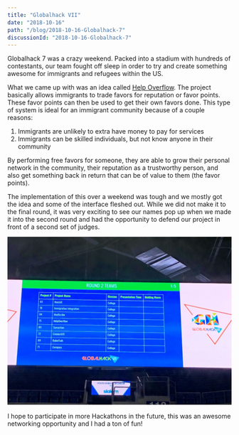```yaml
---
title: "Globalhack VII"
date: "2018-10-16"
path: "/blog/2018-10-16-Globalhack-7"
discussionId: "2018-10-16-Globalhack-7"
---
```


Globalhack 7 was a crazy weekend. Packed into a stadium with hundreds of contestants, our team fought off sleep in order to try and create something awesome for immigrants and refugees within the US.

What we came up with was an idea called [Help Overflow](https://github.com/giraffesyo/help2behelped). The project basically allows immigrants to trade favors for reputation or favor points. These favor points can then be used to get their own favors done. This type of system is ideal for an immigrant community because of a couple reasons:

1. Immigrants are unlikely to extra have money to pay for services
2. Immigrants can be skilled individuals, but not know anyone in their community

By performing free favors for someone, they are able to grow their personal network in the community, their reputation as a trustworthy person, and also get something back in return that can be of value to them (the favor points). 

The implementation of this over a weekend was tough and we mostly got the idea and some of the interface fleshed out. While we did not make it to the final round, it was very exciting to see our names pop up when we made it into the second round and had the opportunity to defend our project in front of a second set of judges.

![Round two confirmation for our team: Help Overflow](../images/2018-10-16/round2.jpg)


I hope to participate in more Hackathons in the future, this was an awesome networking opportunity and I had a ton of fun!


